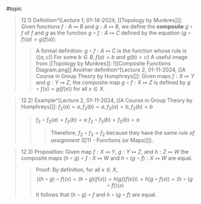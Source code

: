 #topic

>12.1) Definition^[Lecture 1, 01-14-2024, [[Topology by Munkres]]]: Given functions $f:A \mapsto B$ and $g:A \mapsto B$, we define the **composite** $g \circ f$ of *f* and *g* as the function $g \circ f: A \mapsto C$ defined by the equation $(g \circ f)(a) = g(f(a))$.
>>A formal definition: $g \circ f: A \mapsto C$ is the function whose rule is $\{(a,c) | \text{ For some } b \in B, f(a) = b \text{ and } g(b) = c\}$ 
>>A useful image from [[Topology by Munkres]]: ![[Composite Functions Diagram.png]]
>>Another definition^[Lecture 2, 01-11-2024, [[A Course in Group Theory by Humphreys]]]: Given maps $f: X \mapsto Y$ and $g: Y \mapsto Z$, the composite map $g \circ f: X \mapsto Z$ is defined by $g \circ f(x) = g(f(x))$ for all $x \in X$.

>12.2) Example^[Lecture 2, 01-11-2024, [[A Course in Group Theory by Humphreys]]]: $f_2(a)=a, f_2(b)=a, f_3(a)=b, f_3(b)=b$
>>$f_2 \circ f_3(a) = f_2(b) = a$
>>$f_2 \circ f_3(b) = f_2(b)=a$
>>>Therefore, $f_2 \circ f_3 = f_2$ because they have the same *rule of assignment* ([[11 - Functions (or Maps)]]).

>12.3) Proposition: Given map $f: X \mapsto Y$, $g: Y \mapsto Z$, and $h: Z \mapsto W$ the composite maps $(h \circ g) \circ f: X \mapsto W$ and $h \circ (g \circ f): X \mapsto W$ are equal.
>>Proof: By definition, for all $x \in X$,
>>$$((h \circ g) \circ f)(x) = (h \circ g)(f(x)) = h(g((f(x))) = h(g \circ f(x)) = (h\circ(g\circ f))(x)$$
>>It follows that $(h \circ g) \circ f$ and $h \circ (g \circ f)$ are equal.

